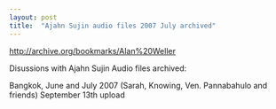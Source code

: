 ```yaml
---
layout: post
title:  "Ajahn Sujin audio files 2007 July archived"
---
```

http://archive.org/bookmarks/Alan%20Weller

Disussions with Ajahn Sujin Audio files archived:

Bangkok, June and July 2007 (Sarah, Knowing, Ven. Pannabahulo and friends)
September 13th upload
